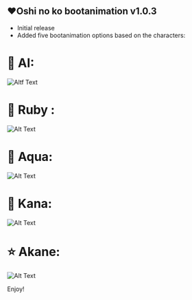 ## ❤️Oshi no ko bootanimation v1.0.3

- Initial release
- Added five bootanimation options based on the characters:
# 🌟 AI:

![Altf Text](https://raw.githubusercontent.com/Anto426/Oshi-no-Ko-Bootanimations/Main/preview.gif)


# 💎 Ruby :

![Alt Text](https://raw.githubusercontent.com/Anto426/Oshi-no-Ko-Bootanimations/Main/preview1.gif)


# 🌊 Aqua:

![Alt Text](https://raw.githubusercontent.com/Anto426/Oshi-no-Ko-Bootanimations/Main/preview2.gif)

# 🔴 Kana:

![Alt Text](https://raw.githubusercontent.com/Anto426/Oshi-no-Ko-Bootanimations/Main/preview3.gif)

# ⭐ Akane:

![Alt Text](https://raw.githubusercontent.com/Anto426/Oshi-no-Ko-Bootanimations/Main/preview4.gif)


Enjoy!
